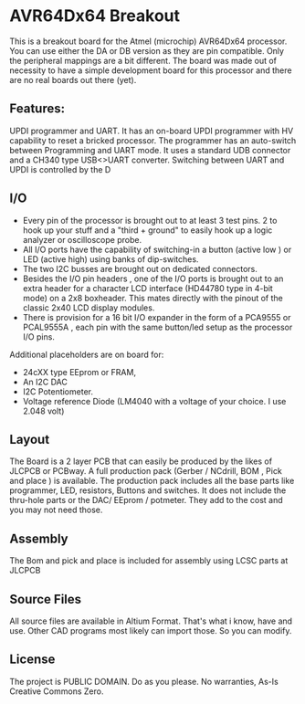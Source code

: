 # AVR64Dx64 Breakout

This is a breakout board for the Atmel (microchip) AVR64Dx64 processor. You can use either the DA or DB version as they are pin compatible. Only the peripheral mappings are a bit different.
The board was made out of necessity to have a simple development board for this processor and there are no real boards out there (yet).

## Features:

UPDI programmer and UART.
It has an on-board UPDI programmer with HV capability to reset a bricked processor. The programmer has an auto-switch between Programming and UART mode. It uses a standard UDB connector and a CH340 type USB<>UART converter. Switching between UART and UPDI is controlled by the D

## I/O 

- Every pin of the processor is brought out to at least 3 test pins. 2 to hook up your stuff and a "third + ground" to easily hook up a logic analyzer or oscilloscope probe.
- All I/O ports have the capability of switching-in a button (active low ) or LED (active high) using banks of dip-switches.
- The two I2C busses are brought out on dedicated connectors.
- Besides the I/O pin headers , one of the I/O ports is brought out to an extra header for a character LCD interface (HD44780 type in 4-bit mode) on a 2x8 boxheader. This mates directly with the pinout of the classic 2x40 LCD display modules.
- There is provision for a 16 bit I/O expander in the form of a PCA9555 or PCAL9555A , each pin with the same button/led setup as the processor I/O pins.

Additional placeholders are on board for:

- 24cXX type EEprom or FRAM,
- An I2C DAC
- I2C Potentiometer.
- Voltage reference Diode (LM4040 with a voltage of your choice. I use 2.048 volt)

## Layout

The Board is a 2 layer PCB that can easily be produced by the likes of JLCPCB or PCBway.  A full production pack (Gerber / NCdrill, BOM , Pick and place ) is available. The production pack includes all the base parts like programmer, LED, resistors, Buttons and switches. It does not include the thru-hole parts or the DAC/ EEprom / potmeter. They add to the cost and you may not need those.

## Assembly

The Bom and pick and place is included for assembly using LCSC parts at JLCPCB

## Source Files

All source files are available in Altium Format. That's what i know, have and use. Other CAD programs most likely can import those. So you can modify.

## License

The project is PUBLIC DOMAIN. Do as you please. No warranties, As-Is
Creative Commons Zero.

